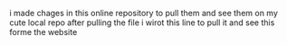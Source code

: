 i made chages in this online repository to pull them and see them on my cute local repo
after pulling the file i wirot this line to pull it and see this forme the website
